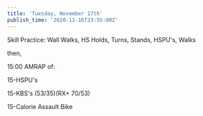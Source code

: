 ```yaml
---
title: 'Tuesday, November 17th'
publish_time: '2020-11-16T23:55:00Z'
---
```


Skill Practice: Wall Walks, HS Holds, Turns, Stands, HSPU's, Walks

then,

15:00 AMRAP of:

15-HSPU's

15-KBS's (53/35)(RX+ 70/53)

15-Calorie Assault Bike
